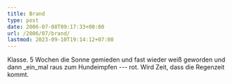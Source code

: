 ```yaml
---
title: Brand
type: post
date: 2006-07-08T09:17:33+00:00
url: /2006/07/brand/
lastmod: 2023-09-10T19:14:12+07:00
---
```

Klasse. 5 Wochen die Sonne gemieden und fast wieder weiß geworden und dann \_ein\_mal raus zum Hundeimpfen --- rot. Wird Zeit, dass die Regenzeit kommt.
